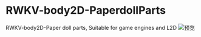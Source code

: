 # RWKV-body2D-PaperdollParts
RWKV-body2D-Paper doll parts, Suitable for game engines and L2D
![预览](https://github.com/QiNuoTu/RWKV-body2D-PaperdollParts/assets/76236817/7e18e002-7d19-4a65-a7b2-48e98ec684ec)
